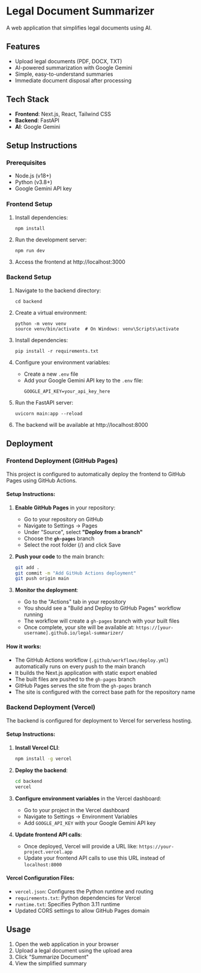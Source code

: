# Legal Document Summarizer

A web application that simplifies legal documents using AI.

## Features

- Upload legal documents (PDF, DOCX, TXT)
- AI-powered summarization with Google Gemini
- Simple, easy-to-understand summaries
- Immediate document disposal after processing

## Tech Stack

- **Frontend**: Next.js, React, Tailwind CSS
- **Backend**: FastAPI
- **AI**: Google Gemini

## Setup Instructions

### Prerequisites

- Node.js (v18+)
- Python (v3.8+)
- Google Gemini API key

### Frontend Setup

1. Install dependencies:
   ```
   npm install
   ```

2. Run the development server:
   ```
   npm run dev
   ```

3. Access the frontend at http://localhost:3000

### Backend Setup

1. Navigate to the backend directory:
   ```
   cd backend
   ```

2. Create a virtual environment:
   ```
   python -m venv venv
   source venv/bin/activate  # On Windows: venv\Scripts\activate
   ```

3. Install dependencies:
   ```
   pip install -r requirements.txt
   ```

4. Configure your environment variables:
   - Create a new `.env` file
   - Add your Google Gemini API key to the `.env` file:
     ```
     GOOGLE_API_KEY=your_api_key_here
     ```

5. Run the FastAPI server:
   ```
   uvicorn main:app --reload
   ```

6. The backend will be available at http://localhost:8000

## Deployment

### Frontend Deployment (GitHub Pages)

This project is configured to automatically deploy the frontend to GitHub Pages using GitHub Actions.

#### Setup Instructions:

1. **Enable GitHub Pages** in your repository:
   - Go to your repository on GitHub
   - Navigate to Settings → Pages
   - Under "Source", select **"Deploy from a branch"**
   - Choose the **`gh-pages`** branch
   - Select the root folder (/) and click Save

2. **Push your code** to the main branch:
   ```bash
   git add .
   git commit -m "Add GitHub Actions deployment"
   git push origin main
   ```

3. **Monitor the deployment**:
   - Go to the "Actions" tab in your repository
   - You should see a "Build and Deploy to GitHub Pages" workflow running
   - The workflow will create a `gh-pages` branch with your built files
   - Once complete, your site will be available at: `https://[your-username].github.io/legal-summarizer/`

#### How it works:

- The GitHub Actions workflow (`.github/workflows/deploy.yml`) automatically runs on every push to the main branch
- It builds the Next.js application with static export enabled
- The built files are pushed to the `gh-pages` branch
- GitHub Pages serves the site from the `gh-pages` branch
- The site is configured with the correct base path for the repository name

### Backend Deployment (Vercel)

The backend is configured for deployment to Vercel for serverless hosting.

#### Setup Instructions:

1. **Install Vercel CLI**:
   ```bash
   npm install -g vercel
   ```

2. **Deploy the backend**:
   ```bash
   cd backend
   vercel
   ```

3. **Configure environment variables** in the Vercel dashboard:
   - Go to your project in the Vercel dashboard
   - Navigate to Settings → Environment Variables
   - Add `GOOGLE_API_KEY` with your Google Gemini API key

4. **Update frontend API calls**:
   - Once deployed, Vercel will provide a URL like: `https://your-project.vercel.app`
   - Update your frontend API calls to use this URL instead of `localhost:8000`

#### Vercel Configuration Files:

- `vercel.json`: Configures the Python runtime and routing
- `requirements.txt`: Python dependencies for Vercel
- `runtime.txt`: Specifies Python 3.11 runtime
- Updated CORS settings to allow GitHub Pages domain

## Usage

1. Open the web application in your browser
2. Upload a legal document using the upload area
3. Click "Summarize Document"
4. View the simplified summary
